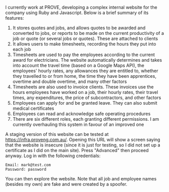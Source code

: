 I currently work at PROVE, developing a complex internal website for the company using Ruby and Javascript. Below is a brief summary of its features:
1. It stores quotes and jobs, and allows quotes to be awarded and converted to jobs, or reports to be made on the current productivity of a job or quote (or several jobs or quotes). These are attached to clients
2. It allows users to make timesheets, recording the hours they put into each job
3. Timesheets are used to pay the employees according to the current award for electricians. The website automatically determines and takes into account the travel time (based on a Google Maps API), the employees' hourly rates, any allowances they are entitled to, whether they travelled to or from home, the time they have been apprentices, overtime and double overtime, and many other factors
4. Timesheets are also used to invoice clients. These invoices use the hours employees have worked on a job, their hourly rates, their travel times, any expenditures, the price of subcontractors, and other factors
5. Employees can apply for and be granted leave. They can also submit medical certificates
6. Employees can read and acknowledge safe operating procedures
7. There are six different roles, each granting different permissions. I am currently overhauling this system in favour of an improved one

A staging version of this website can be tested at https://infra.proveng.com.au/. Opening this URL will show a screen saying that the website is insecure (since it is just for testing, so I did not set up a certificate as I did on the main site). Press "Advanced" then proceed anyway. Log in with the following credentials:
    
    Email: mark@test.com
    Password: password

You can then explore the website. Note that all job and employee names (besides my own) are fake and were created by a spoofer.
